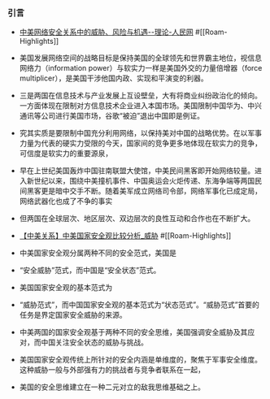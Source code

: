 ### 引言

-   [中美网络安全关系中的威胁、风险与机遇--理论-人民网](http://theory.people.com.cn/n/2015/0922/c386965-27618172.html) #[[Roam-Highlights]]

-   美国发展网络空间的战略目标是保持美国的全球领先和世界霸主地位，视信息网络力（information power）与软实力一样是美国外交的力量倍增器（force multiplicer），是美国干涉他国内政、实现和平演变的利器。
-   三是两国在信息技术与产业发展上互设壁垒，大有将商业纠纷政治化的倾向。一方面体现在限制对方信息技术企业进入本国市场。美国限制中国华为、中兴通讯等公司进行美国市场，谷歌“被迫”退出中国即是例证。
-   究其实质是要限制中国充分利用网络，以保持美对中国的战略优势。在以军事力量为代表的硬实力受限的今天，国家间的竞争更多地体现在软实力的竞争，可信度是软实力的重要源泉，
-   早在上世纪美国轰炸中国驻南联盟大使馆，中美民间黑客即开始网络较量。进入新世纪以来，围绕中美撞机事件、中国奥运会火炬传递、东海争端等两国民间黑客更是暗中交手不断。随着美军成立网络司令部，网络军事化已成定局，网络武器化也成了不争的事实
-   但两国在全球层次、地区层次、双边层次的良性互动和合作也在不断扩大。

-   [【中美关系】中美国家安全观比较分析_威胁](https://www.sohu.com/a/406779628_619333) #[[Roam-Highlights]]

-   中美国家安全观分属两种不同的安全范式，美国是
-   “安全威胁”范式，而中国是“安全状态”范式。
-   美国国家安全观的基本范式为
-   “威胁范式”，而中国国家安全观的基本范式为“状态范式”。“威胁范式”首要的任务是界定国家安全威胁的来源。
-   中美两国的国家安全观基于两种不同的安全思维，美国强调安全威胁及其应对，而中国关注安全状态的威胁与挑战。
-   美国国家安全观传统上所针对的安全内涵是单维度的，聚焦于军事安全维度。这种威胁一般与外部强有力的挑战者与竞争者联系在一起，
-   美国的安全思维建立在一种二元对立的敌我思维基础之上。